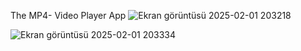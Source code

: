 The MP4- Video Player App
![Ekran görüntüsü 2025-02-01 203218](https://github.com/user-attachments/assets/cb639829-f9ee-4998-be41-a5bad2d99b37)

![Ekran görüntüsü 2025-02-01 203334](https://github.com/user-attachments/assets/a07c2cef-dc71-460e-9b83-a26d104b7e9b)
